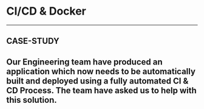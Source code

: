 # CI/CD & Docker 
---

## CASE-STUDY
Our Engineering team have produced an application which now needs to be automatically built and deployed using a fully automated CI & CD Process. The team have asked us to help with this solution.
---


